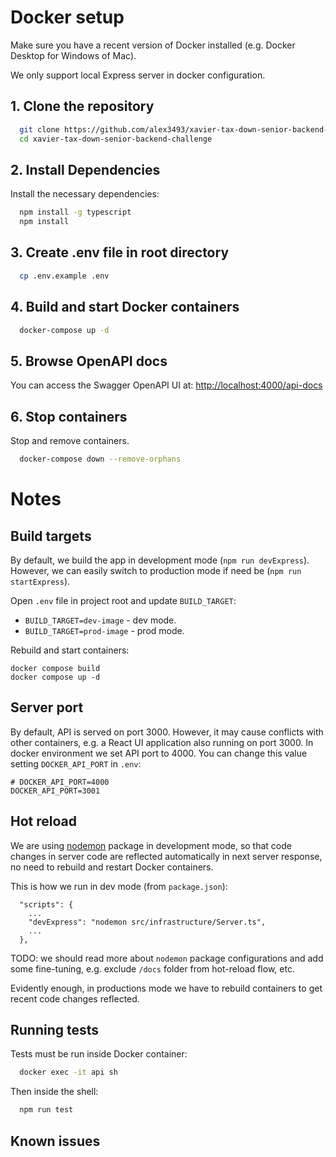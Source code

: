 # Docker setup

Make sure you have a recent version of Docker installed (e.g. Docker Desktop for Windows of Mac).

We only support local Express server in docker configuration.

## 1. Clone the repository

```bash
  git clone https://github.com/alex3493/xavier-tax-down-senior-backend-challenge.git
  cd xavier-tax-down-senior-backend-challenge
```

## 2. Install Dependencies

Install the necessary dependencies:

```bash
  npm install -g typescript
  npm install
```

## 3. Create .env file in root directory

```bash
  cp .env.example .env
```

## 4. Build and start Docker containers

```bash
  docker-compose up -d
```

## 5. Browse OpenAPI docs

You can access the Swagger OpenAPI UI at: [http://localhost:4000/api-docs](http://localhost:4000/api-docs)

## 6. Stop containers

Stop and remove containers.

```bash
  docker-compose down --remove-orphans
```

# Notes

## Build targets

By default, we build the app in development mode (`npm run devExpress`). However, we can easily switch to production
mode if need be (`npm run startExpress`).

Open `.env` file in project root and update `BUILD_TARGET`:

- `BUILD_TARGET=dev-image` - dev mode.
- `BUILD_TARGET=prod-image` - prod mode.

Rebuild and start containers:

```
docker compose build
docker compose up -d
```

## Server port

By default, API is served on port 3000. However, it may cause conflicts with other containers, e.g. a React UI
application also running on port 3000. In docker environment we set API port to 4000. You can change this value setting
`DOCKER_API_PORT` in `.env`:

```
# DOCKER_API_PORT=4000
DOCKER_API_PORT=3001
```

## Hot reload

We are using [nodemon](https://github.com/remy/nodemon) package in development mode, so that code changes in server code
are reflected automatically in next server response, no need to rebuild and restart Docker containers.

This is how we run in dev mode (from `package.json`):

```
  "scripts": {
    ...
    "devExpress": "nodemon src/infrastructure/Server.ts",
    ...
  },
```

TODO: we should read more about `nodemon` package configurations and add some fine-tuning, e.g. exclude `/docs` folder
from hot-reload flow, etc.

Evidently enough, in productions mode we have to rebuild containers to get recent code changes reflected.

## Running tests

Tests must be run inside Docker container:

```bash
  docker exec -it api sh
```

Then inside the shell:

```sh
  npm run test
```

## Known issues


